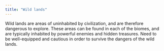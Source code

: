 ```yaml
---
title: "Wild lands"
---
```


Wild lands are areas of uninhabited by civilization, and are therefore dangerous to explore. These
areas can be found in each of the biomes, and are typically inhabited by powerful enemies
and hidden treasures. Need to be well-equipped and cautious in order to survive the dangers of the wild
lands.
